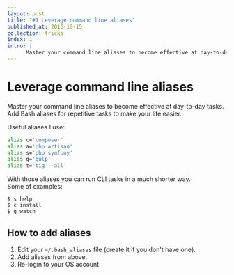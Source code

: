 ```yaml
---
layout: post
title: "#1 Leverage command line aliases"
published_at: 2016-10-15
collection: tricks
index: 1
intro: |
      Master your command line aliases to become effective at day-to-day tasks.
--- 
```


# Leverage command line aliases

Master your command line aliases to become effective at day-to-day tasks.  
Add Bash aliases for repetitive tasks to make your life easier.

Useful aliases I use:

```bash
alias c='composer'
alias a='php artisan'
alias s='php symfony'  
alias g='gulp'
alias t='tig --all'
```

With those aliases you can run CLI tasks in a much shorter way.  
Some of examples:  

```
$ s help
$ c install
$ g watch
```

## How to add aliases

1. Edit your `~/.bash_aliases` file (create it if you don't have one).
2. Add aliases from above.
3. Re-login to your OS account.
